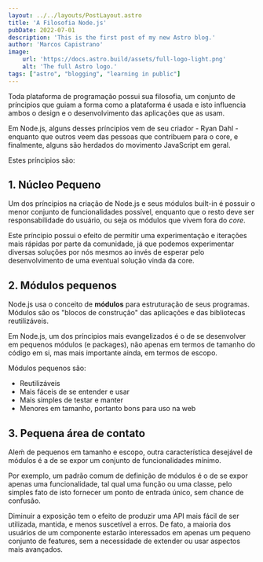 ```yaml
---
layout: ../../layouts/PostLayout.astro
title: 'A Filosofia Node.js'
pubDate: 2022-07-01
description: 'This is the first post of my new Astro blog.'
author: 'Marcos Capistrano'
image:
    url: 'https://docs.astro.build/assets/full-logo-light.png'
    alt: 'The full Astro logo.'
tags: ["astro", "blogging", "learning in public"]
---
```


Toda plataforma de programação possui sua filosofia, um conjunto de príncipios que guiam a forma como a plataforma é usada e isto influencia ambos o design e o desenvolvimento das aplicações que as usam.

Em Node.js, alguns desses príncipios vem de seu criador - Ryan Dahl - enquanto que outros veem das pessoas que contribuem para o core, e finalmente, alguns são herdados do movimento JavaScript em geral.

Estes príncipios são:

## 1. Núcleo Pequeno
Um dos príncipios na criação de Node.js e seus módulos built-in é possuir o menor conjunto de funcionalidades possível, enquanto que o resto deve ser responsabilidade do usuário, ou seja os módulos que vivem fora do *core*.

Este príncipio possui o efeito de permitir uma experimentação e iterações mais rápidas por parte da comunidade, já que podemos experimentar diversas soluções por nós mesmos ao invés de esperar pelo desenvolvimento de uma eventual solução vinda da core.

## 2. Módulos pequenos
Node.js usa o conceito de **módulos** para estruturação de seus programas. Módulos são os "blocos de construção" das aplicações e das bibliotecas reutilizáveis.

Em Node.js, um dos príncipios mais evangelizados é o de se desenvolver em pequenos módulos (e packages), não apenas em termos de tamanho do código em si, mas mais importante ainda, em termos de escopo.

Módulos pequenos são:

- Reutilizáveis
- Mais fáceis de se entender e usar
- Mais simples de testar e manter
- Menores em tamanho, portanto bons para uso na web


## 3. Pequena área de contato
Aleḿ de pequenos em tamanho e escopo, outra característica desejável de módulos é a de se expor um conjunto de funcionalidades mínimo.

Por exemplo, um padrão comum de definição de módulos é o de se expor apenas uma funcionalidade, tal qual uma função ou uma classe, pelo simples fato de isto fornecer um ponto de entrada único, sem chance de confusão.

Diminuir a exposição tem o efeito de produzir uma API mais fácil de ser utilizada, mantida, e menos suscetível a erros. De fato, a maioria dos usuários de um componente estarão interessados em apenas um pequeno conjunto de features, sem a necessidade de extender ou usar aspectos mais avançados.